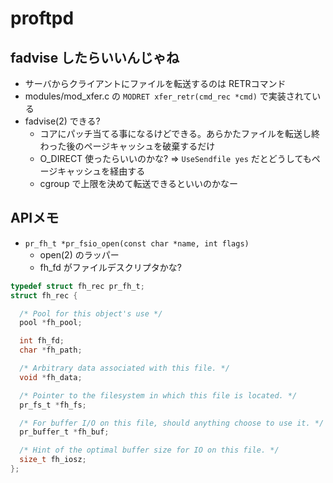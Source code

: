# proftpd

## fadvise したらいいんじゃね

 * サーバからクライアントにファイルを転送するのは RETRコマンド
 * modules/mod_xfer.c の `MODRET xfer_retr(cmd_rec *cmd)` で実装されている
 * fadvise(2) できる?
   * コアにパッチ当てる事になるけどできる。あらかたファイルを転送し終わった後のページキャッシュを破棄するだけ
   * O_DIRECT 使ったらいいのかな? => `UseSendfile yes` だとどうしてもページキャッシュを経由する
   * cgroup で上限を決めて転送できるといいのかなー

## APIメモ

 * `pr_fh_t *pr_fsio_open(const char *name, int flags)`
   * open(2) のラッパー
   * fh_fd がファイルデスクリプタかな?

```c
typedef struct fh_rec pr_fh_t;
struct fh_rec {

  /* Pool for this object's use */
  pool *fh_pool;

  int fh_fd;
  char *fh_path;

  /* Arbitrary data associated with this file. */
  void *fh_data;

  /* Pointer to the filesystem in which this file is located. */
  pr_fs_t *fh_fs;

  /* For buffer I/O on this file, should anything choose to use it. */
  pr_buffer_t *fh_buf;

  /* Hint of the optimal buffer size for IO on this file. */
  size_t fh_iosz;
};
```

